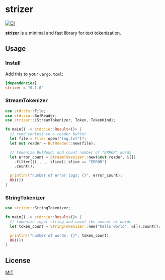 # strizer

[![CI](https://github.com/aleics/strizer/workflows/CI/badge.svg?event=push)](https://github.com/aleics/strizer/actions/workflows/ci.yml)

__strizer__ is a minimal and fast library for text tokenization.

## Usage
### Install
Add this to your `Cargo.toml`:

```toml
[dependencies]
strizer = "0.1.0"
```

### StreamTokenizer
```rust
use std::fs::File;
use std::io::BufReader;
use strizer::{StreamTokenizer, Token, TokenKind};

fn main() -> std::io::Result<()> {
  // read contest to a reader buffer
  let file = File::open("log.txt")?;
  let mut reader = BufReader::new(file);

  // tokenize BufRead, and count number of "ERROR" words
  let error_count = StreamTokenizer::new(&mut reader, &[])
    .filter(|(_, _, slice)| slice == "ERROR")
    .count();

  println!("number of error logs: {}", error_count);
  Ok(())
}
```

### StringTokenizer
```rust
use strizer::StringTokenizer;

fn main() -> std::io::Result<()> {
  // tokenize input string and count the amount of words
  let token_count = StringTokenizer::new("hello world", &[]).count();

  println!("number of words: {}", token_count);
  Ok(())
}
```

## License
[MIT](https://choosealicense.com/licenses/mit/)
